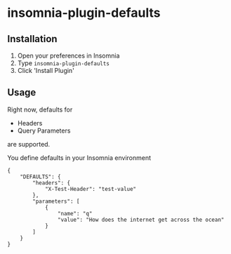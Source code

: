 # insomnia-plugin-defaults

## Installation
1. Open your preferences in Insomnia
2. Type `insomnia-plugin-defaults`
3. Click 'Install Plugin'

## Usage
Right now, defaults for

- Headers
- Query Parameters

are supported.

You define defaults in your Insomnia environment

```
{
    "DEFAULTS": {
        "headers": {
            "X-Test-Header": "test-value"
        },
        "parameters": [
            {
                "name": "q"
                "value": "How does the internet get across the ocean"
            }
        ]
    }
}
```

